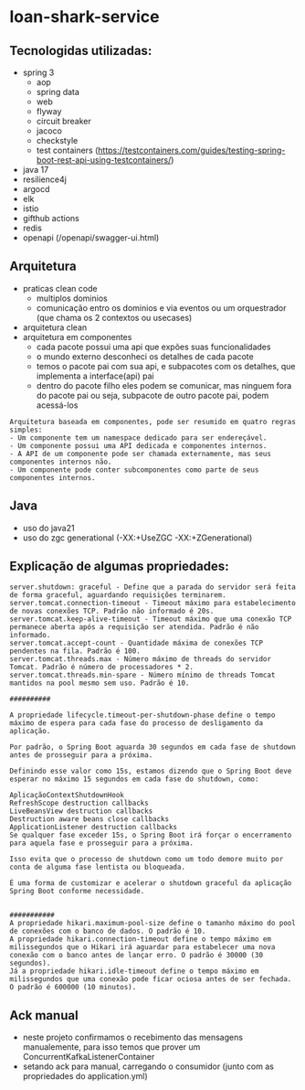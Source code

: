 # loan-shark-service
## Tecnologidas utilizadas:
 - spring 3
   - aop
   - spring data
   - web
   - flyway
   - circuit breaker
   - jacoco
   - checkstyle
   - test containers (https://testcontainers.com/guides/testing-spring-boot-rest-api-using-testcontainers/)
 - java 17
 - resilience4j
 - argocd 
 - elk
 - istio
 - gifthub actions
 - redis
 - openapi (/openapi/swagger-ui.html)

## Arquitetura
 - praticas clean code
   - multiplos dominios
   - comunicação entro os dominios e via eventos ou um orquestrador (que chama os 2 contextos ou usecases)
 - arquitetura clean
 - arquitetura em componentes
   - cada pacote possui uma api que expões suas funcionalidades
   - o mundo externo desconheci os detalhes de cada pacote
   - temos o pacote pai com sua api, e subpacotes com os detalhes, que implementa a interface(api) pai
   - dentro do pacote filho eles podem se comunicar, mas ninguem fora do pacote pai ou seja, subpacote de outro pacote pai, podem acessá-los
```
Arquitetura baseada em componentes, pode ser resumido em quatro regras simples:
- Um componente tem um namespace dedicado para ser endereçável.
- Um componente possui uma API dedicada e componentes internos.
- A API de um componente pode ser chamada externamente, mas seus componentes internos não.
- Um componente pode conter subcomponentes como parte de seus componentes internos.
```

## Java
- uso do java21 
- uso do zgc generational (-XX:+UseZGC -XX:+ZGenerational)
  
## Explicação de algumas propriedades:
```
server.shutdown: graceful - Define que a parada do servidor será feita de forma graceful, aguardando requisições terminarem.
server.tomcat.connection-timeout - Timeout máximo para estabelecimento de novas conexões TCP. Padrão não informado é 20s.
server.tomcat.keep-alive-timeout - Timeout máximo que uma conexão TCP permanece aberta após a requisição ser atendida. Padrão é não informado.
server.tomcat.accept-count - Quantidade máxima de conexões TCP pendentes na fila. Padrão é 100.
server.tomcat.threads.max - Número máximo de threads do servidor Tomcat. Padrão é número de processadores * 2.
server.tomcat.threads.min-spare - Número mínimo de threads Tomcat mantidos na pool mesmo sem uso. Padrão é 10.

##########

A propriedade lifecycle.timeout-per-shutdown-phase define o tempo máximo de espera para cada fase do processo de desligamento da aplicação.

Por padrão, o Spring Boot aguarda 30 segundos em cada fase de shutdown antes de prosseguir para a próxima.

Definindo esse valor como 15s, estamos dizendo que o Spring Boot deve esperar no máximo 15 segundos em cada fase do shutdown, como:

AplicaçãoContextShutdownHook
RefreshScope destruction callbacks
LiveBeansView destruction callbacks
Destruction aware beans close callbacks
ApplicationListener destruction callbacks
Se qualquer fase exceder 15s, o Spring Boot irá forçar o encerramento para aquela fase e prosseguir para a próxima.

Isso evita que o processo de shutdown como um todo demore muito por conta de alguma fase lentista ou bloqueada.

É uma forma de customizar e acelerar o shutdown graceful da aplicação Spring Boot conforme necessidade.


###########
A propriedade hikari.maximum-pool-size define o tamanho máximo do pool de conexões com o banco de dados. O padrão é 10.
A propriedade hikari.connection-timeout define o tempo máximo em milissegundos que o Hikari irá aguardar para estabelecer uma nova conexão com o banco antes de lançar erro. O padrão é 30000 (30 segundos).
Já a propriedade hikari.idle-timeout define o tempo máximo em milissegundos que uma conexão pode ficar ociosa antes de ser fechada. O padrão é 600000 (10 minutos).
```

## Ack manual
- neste projeto confirmamos o recebimento das mensagens manualemente, para isso temos que prover um ConcurrentKafkaListenerContainer
- setando ack para manual, carregando o consumidor (junto com as propriedades do application.yml)
